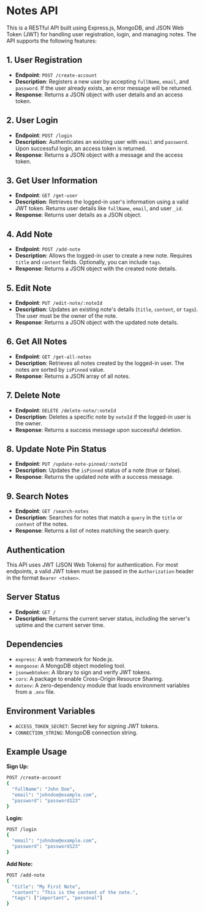 # Notes API

This is a RESTful API built using Express.js, MongoDB, and JSON Web Token (JWT) for handling user registration, login, and managing notes. The API supports the following features:

## 1. User Registration
- **Endpoint**: `POST /create-account`
- **Description**: Registers a new user by accepting `fullName`, `email`, and `password`. If the user already exists, an error message will be returned.
- **Response**: Returns a JSON object with user details and an access token.

## 2. User Login
- **Endpoint**: `POST /login`
- **Description**: Authenticates an existing user with `email` and `password`. Upon successful login, an access token is returned.
- **Response**: Returns a JSON object with a message and the access token.

## 3. Get User Information
- **Endpoint**: `GET /get-user`
- **Description**: Retrieves the logged-in user's information using a valid JWT token. Returns user details like `fullName`, `email`, and user `_id`.
- **Response**: Returns user details as a JSON object.

## 4. Add Note
- **Endpoint**: `POST /add-note`
- **Description**: Allows the logged-in user to create a new note. Requires `title` and `content` fields. Optionally, you can include `tags`.
- **Response**: Returns a JSON object with the created note details.

## 5. Edit Note
- **Endpoint**: `PUT /edit-note/:noteId`
- **Description**: Updates an existing note's details (`title`, `content`, or `tags`). The user must be the owner of the note.
- **Response**: Returns a JSON object with the updated note details.

## 6. Get All Notes
- **Endpoint**: `GET /get-all-notes`
- **Description**: Retrieves all notes created by the logged-in user. The notes are sorted by `isPinned` value.
- **Response**: Returns a JSON array of all notes.

## 7. Delete Note
- **Endpoint**: `DELETE /delete-note/:noteId`
- **Description**: Deletes a specific note by `noteId` if the logged-in user is the owner.
- **Response**: Returns a success message upon successful deletion.

## 8. Update Note Pin Status
- **Endpoint**: `PUT /update-note-pinned/:noteId`
- **Description**: Updates the `isPinned` status of a note (true or false).
- **Response**: Returns the updated note with a success message.

## 9. Search Notes
- **Endpoint**: `GET /search-notes`
- **Description**: Searches for notes that match a `query` in the `title` or `content` of the notes.
- **Response**: Returns a list of notes matching the search query.

## Authentication
This API uses JWT (JSON Web Tokens) for authentication. For most endpoints, a valid JWT token must be passed in the `Authorization` header in the format `Bearer <token>`.

## Server Status
- **Endpoint**: `GET /`
- **Description**: Returns the current server status, including the server's uptime and the current server time.

## Dependencies
- `express`: A web framework for Node.js.
- `mongoose`: A MongoDB object modeling tool.
- `jsonwebtoken`: A library to sign and verify JWT tokens.
- `cors`: A package to enable Cross-Origin Resource Sharing.
- `dotenv`: A zero-dependency module that loads environment variables from a `.env` file.

## Environment Variables
- `ACCESS_TOKEN_SECRET`: Secret key for signing JWT tokens.
- `CONNECTION_STRING`: MongoDB connection string.

## Example Usage

**Sign Up:**
```bash
POST /create-account
{
  "fullName": "John Doe",
  "email": "johndoe@example.com",
  "password": "password123"
}
```

**Login:**
```bash
POST /login
{
  "email": "johndoe@example.com",
  "password": "password123"
}
```

**Add Note:**
```bash
POST /add-note
{
  "title": "My First Note",
  "content": "This is the content of the note.",
  "tags": ["important", "personal"]
}
```

